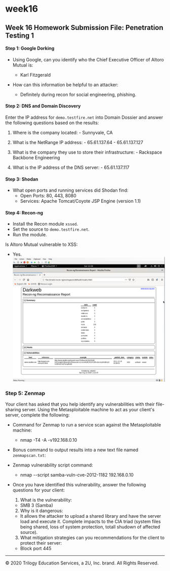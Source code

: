 # week16
## Week 16 Homework Submission File: Penetration Testing 1

#### Step 1: Google Dorking


- Using Google, can you identify who the Chief Executive Officer of Altoro Mutual is:
  - Karl Fitzgerald

- How can this information be helpful to an attacker:
  - Definitely during recon for social engineering, phishing.


#### Step 2: DNS and Domain Discovery

Enter the IP address for `demo.testfire.net` into Domain Dossier and answer the following questions based on the results:

  1. Where is the company located:
    - Sunnyvale, CA

  2. What is the NetRange IP address:
    - 65.61.137.64 - 65.61.137.127

  3. What is the company they use to store their infrastructure:
    - Rackspace Backbone Engineering

  4. What is the IP address of the DNS server:
    - 65.61.137.117

#### Step 3: Shodan

- What open ports and running services did Shodan find:
  - Open Ports: 80, 443, 8080
  - Services: Apache Tomcat/Coyote JSP Engine (version 1.1)

#### Step 4: Recon-ng

- Install the Recon module `xssed`. 
- Set the source to `demo.testfire.net`. 
- Run the module. 

Is Altoro Mutual vulnerable to XSS: 
  - Yes.
  ![Alt text](https://github.com/katgoods/week16/blob/master/xssshot.png "XSS Vulnerability Proof")
  
  

### Step 5: Zenmap

Your client has asked that you help identify any vulnerabilities with their file-sharing server. Using the Metasploitable machine to act as your client's server, complete the following:

- Command for Zenmap to run a service scan against the Metasploitable machine: 
  - nmap -T4 -A -v192.168.0.10
 
- Bonus command to output results into a new text file named `zenmapscan.txt`:

- Zenmap vulnerability script command: 
  - nmap --script samba-vuln-cve-2012-1182 192.168.0.10

- Once you have identified this vulnerability, answer the following questions for your client:
  1. What is the vulnerability:
    - SMB 3 (Samba)
    
  2. Why is it dangerous:
    - It allows the attacker to upload a shared library and have the server load and execute it. Complete impacts to the CIA triad (system files being shared, loss of system protection, totall shudown of affected source).

  3. What mitigation strategies can you recommendations for the client to protect their server:
    - Block port 445

---
© 2020 Trilogy Education Services, a 2U, Inc. brand. All Rights Reserved.
